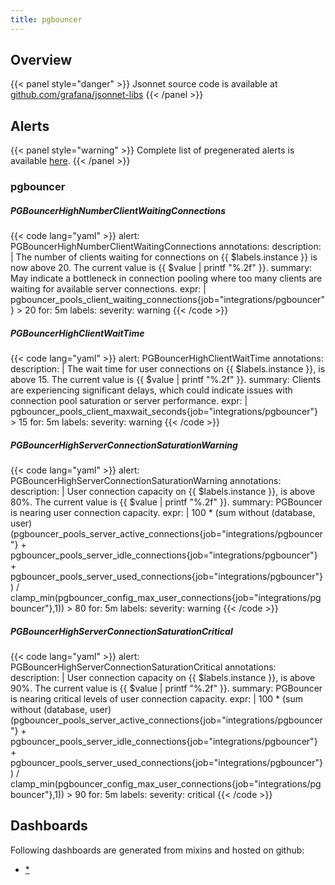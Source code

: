 ```yaml
---
title: pgbouncer
---
```


## Overview



{{< panel style="danger" >}}
Jsonnet source code is available at [github.com/grafana/jsonnet-libs](https://github.com/grafana/jsonnet-libs/tree/master/pgbouncer-mixin)
{{< /panel >}}

## Alerts

{{< panel style="warning" >}}
Complete list of pregenerated alerts is available [here](https://github.com/monitoring-mixins/website/blob/master/assets/pgbouncer/alerts.yaml).
{{< /panel >}}

### pgbouncer

##### PGBouncerHighNumberClientWaitingConnections

{{< code lang="yaml" >}}
alert: PGBouncerHighNumberClientWaitingConnections
annotations:
  description: |
    The number of clients waiting for connections on {{ $labels.instance }} is now above 20. The current value is {{ $value | printf "%.2f" }}.
  summary: May indicate a bottleneck in connection pooling where too many clients
    are waiting for available server connections.
expr: |
  pgbouncer_pools_client_waiting_connections{job="integrations/pgbouncer"} > 20
for: 5m
labels:
  severity: warning
{{< /code >}}
 
##### PGBouncerHighClientWaitTime

{{< code lang="yaml" >}}
alert: PGBouncerHighClientWaitTime
annotations:
  description: |
    The wait time for user connections on {{ $labels.instance }}, is above 15. The current value is {{ $value | printf "%.2f" }}.
  summary: Clients are experiencing significant delays, which could indicate issues
    with connection pool saturation or server performance.
expr: |
  pgbouncer_pools_client_maxwait_seconds{job="integrations/pgbouncer"} > 15
for: 5m
labels:
  severity: warning
{{< /code >}}
 
##### PGBouncerHighServerConnectionSaturationWarning

{{< code lang="yaml" >}}
alert: PGBouncerHighServerConnectionSaturationWarning
annotations:
  description: |
    User connection capacity on {{ $labels.instance }}, is above 80%. The current value is {{ $value | printf "%.2f" }}.
  summary: PGBouncer is nearing user connection capacity.
expr: |
  100 * (sum without (database, user) (pgbouncer_pools_server_active_connections{job="integrations/pgbouncer"} + pgbouncer_pools_server_idle_connections{job="integrations/pgbouncer"} + pgbouncer_pools_server_used_connections{job="integrations/pgbouncer"}) / clamp_min(pgbouncer_config_max_user_connections{job="integrations/pgbouncer"},1)) > 80
for: 5m
labels:
  severity: warning
{{< /code >}}
 
##### PGBouncerHighServerConnectionSaturationCritical

{{< code lang="yaml" >}}
alert: PGBouncerHighServerConnectionSaturationCritical
annotations:
  description: |
    User connection capacity on {{ $labels.instance }}, is above 90%. The current value is {{ $value | printf "%.2f" }}.
  summary: PGBouncer is nearing critical levels of user connection capacity.
expr: |
  100 * (sum without (database, user) (pgbouncer_pools_server_active_connections{job="integrations/pgbouncer"} + pgbouncer_pools_server_idle_connections{job="integrations/pgbouncer"} + pgbouncer_pools_server_used_connections{job="integrations/pgbouncer"}) / clamp_min(pgbouncer_config_max_user_connections{job="integrations/pgbouncer"},1)) > 90
for: 5m
labels:
  severity: critical
{{< /code >}}
 
## Dashboards
Following dashboards are generated from mixins and hosted on github:


- [*](https://github.com/monitoring-mixins/website/blob/master/assets/pgbouncer/dashboards/*.json)
